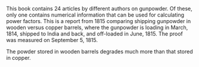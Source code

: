 This book contains 24 articles by different authors on gunpowder.  Of these, only one contains numerical information that can be used for calculating power factors.  This is a report from 1815 comparing shipping gunpowder in wooden versus copper barrels, where the gunpowder is loading in March, 1814, shipped to India and back, and off-loaded in June, 1815.  The proof was measured on September 5, 1815.

The powder stored in wooden barrels degrades much more than that stored in copper.
